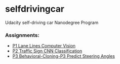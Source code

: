 # selfdrivingcar
Udacity self-driving car Nanodegree Program

### Assignments:
* [P1 Lane Lines Computer Vision](assignments/CarND-LaneLines-P1/)
* [P2 Traffic Sign CNN Classification](assignments/CarND-Traffic-Sign-Classifier-Project-P2/)
* [P3 Behavioral-Cloning-P3 Predict Steering Angles](assignments/CarND-Behavioral-Cloning-P3)
